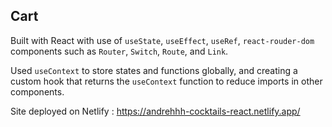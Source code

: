 ## Cart

Built with React with use of `useState`, `useEffect`, `useRef`, `react-rouder-dom` components such as `Router`, `Switch`, `Route`, and `Link`.

Used `useContext` to store states and functions globally, and creating a custom hook that returns the `useContext` function to reduce imports in other components.

Site deployed on Netlify : https://andrehhh-cocktails-react.netlify.app/